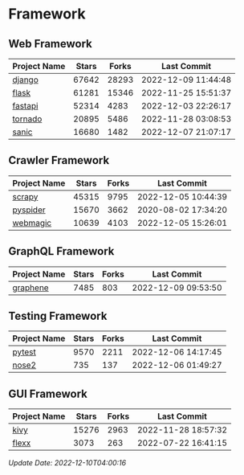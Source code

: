 # Framework

## Web Framework
| Project Name | Stars | Forks | Last Commit |
| ------------ | ----- | ----- | ----------- |
| [django](https://github.com/django/django) | 67642 | 28293 | 2022-12-09 11:44:48 |
| [flask](https://github.com/pallets/flask) | 61281 | 15346 | 2022-11-25 15:51:37 |
| [fastapi](https://github.com/tiangolo/fastapi) | 52314 | 4283 | 2022-12-03 22:26:17 |
| [tornado](https://github.com/tornadoweb/tornado) | 20895 | 5486 | 2022-11-28 03:08:53 |
| [sanic](https://github.com/sanic-org/sanic) | 16680 | 1482 | 2022-12-07 21:07:17 |

## Crawler Framework
| Project Name | Stars | Forks | Last Commit |
| ------------ | ----- | ----- | ----------- |
| [scrapy](https://github.com/scrapy/scrapy) | 45315 | 9795 | 2022-12-05 10:44:39 |
| [pyspider](https://github.com/binux/pyspider) | 15670 | 3662 | 2020-08-02 17:34:20 |
| [webmagic](https://github.com/code4craft/webmagic) | 10639 | 4103 | 2022-12-05 15:26:01 |

## GraphQL Framework
| Project Name | Stars | Forks | Last Commit |
| ------------ | ----- | ----- | ----------- |
| [graphene](https://github.com/graphql-python/graphene) | 7485 | 803 | 2022-12-09 09:53:50 |

## Testing Framework
| Project Name | Stars | Forks | Last Commit |
| ------------ | ----- | ----- | ----------- |
| [pytest](https://github.com/pytest-dev/pytest) | 9570 | 2211 | 2022-12-06 14:17:45 |
| [nose2](https://github.com/nose-devs/nose2) | 735 | 137 | 2022-12-06 01:49:27 |

## GUI Framework
| Project Name | Stars | Forks | Last Commit |
| ------------ | ----- | ----- | ----------- |
| [kivy](https://github.com/kivy/kivy) | 15276 | 2963 | 2022-11-28 18:57:32 |
| [flexx](https://github.com/flexxui/flexx) | 3073 | 263 | 2022-07-22 16:41:15 |

*Update Date: 2022-12-10T04:00:16*